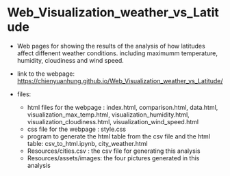 # Web_Visualization_weather_vs_Latitude

* Web pages for showing the results of the analysis of how latitudes affect diffenent weather conditions. including maximumm temperature, humidity, cloudiness and wind speed. 

* link to the webpage: https://chienyuanhung.github.io/Web_Visualization_weather_vs_Latitude/

* files:
  * html files for the webpage : index.html, comparison.html, data.html, visualization_max_temp.html, visualization_humidity.html, visualization_cloudiness.html, visualization_wind_speed.html
  * css file for the webpage : style.css
  * program to generate the html table from the csv file and the html table: csv_to_html.ipynb, city_weather.html
  * Resources/cities.csv : the csv file for generating this analysis
  * Resources/assets/images: the four pictures generated in this analysis 

   
 